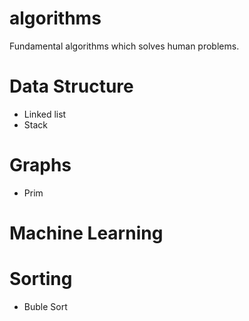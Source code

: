 # algorithms
Fundamental algorithms which solves human problems.

# Data Structure
- Linked list
- Stack

# Graphs
- Prim

# Machine Learning

# Sorting
- Buble Sort


